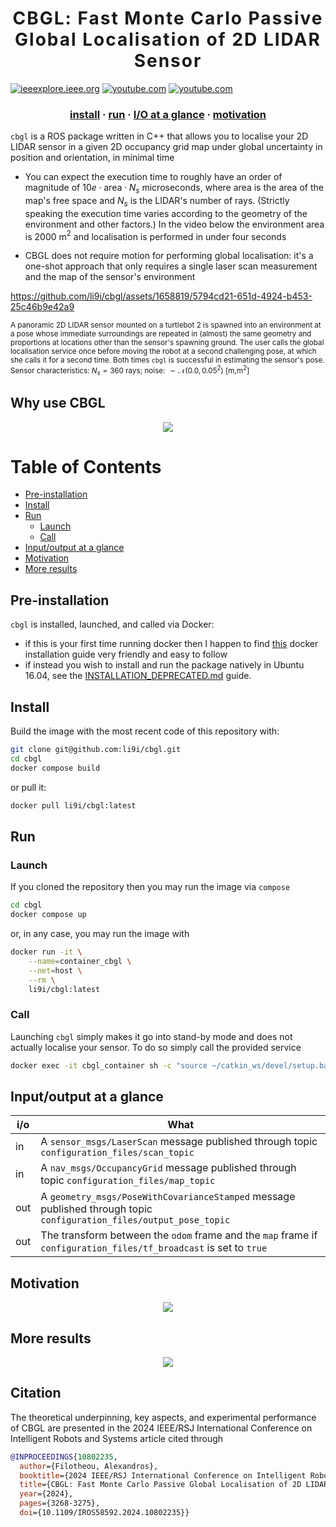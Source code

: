 <h1 align='center' style="text-align:center; font-weight:bold; font-size:2.0em;letter-spacing:2.0px;"> CBGL: Fast Monte Carlo Passive Global Localisation of 2D LIDAR Sensor </h1>

[![ieeexplore.ieee.org](https://img.shields.io/badge/IEEE/RSJ_IROS_2024_paper-00629B)](https://ieeexplore.ieee.org/stamp/stamp.jsp?tp=&arnumber=10802235) [![youtube.com](https://img.shields.io/badge/2'_presentation-YouTube-FF0000)](https://www.youtube.com/watch?v=xaDKjI0WkDc) [![youtube.com](https://img.shields.io/badge/In_depth-YouTube-FF0000)](https://www.youtube.com/watch?v=TvTNEDGp-NU)

<h3 align="center">
    <a href="#pre-installation">install</a>
    <span> · </span>
    <a href="#run">run</a>
    <span> · </span>
    <a href="#inputoutput-at-a-glance">I/O at a glance</a>
    <span> · </span>
    <a href="#motivation">motivation</a>
</h3>

`cbgl` is a ROS package written in C++ that allows you to localise your 2D LIDAR sensor in a given 2D occupancy grid map under global uncertainty in position and orientation, in minimal time

- You can expect the execution time to roughly have an order of magnitude of $`10e \cdot \text{area} \cdot N_s`$ microseconds, where $\text{area}$ is the area of the map's free space and $`N_s`$ is the LIDAR's number of rays. (Strictly speaking the execution time varies according to the geometry of the environment and other factors.) In the video below the environment area is $`2000`$ m$`^2`$ and localisation is performed in under four seconds

- CBGL does not require motion for performing global localisation: it's a one-shot approach that only requires a single laser scan measurement and the map of the sensor's environment

<!--
Click on the image for a brief demo
[![CBGL in Willowgarage](https://img.youtube.com/vi/DkKdxFNJG4g/maxresdefault.jpg)](https://youtu.be/DkKdxFNJG4g)
-->

https://github.com/li9i/cbgl/assets/1658819/5794cd21-651d-4924-b453-25c46b9e42a9

<sub>A panoramic 2D LIDAR sensor mounted on a turtlebot 2 is spawned into
an environment at a pose whose immediate surroundings are repeated in (almost)
the same geometry and proportions at locations other than the sensor's spawning
ground. The user calls the global localisation service once before moving the
robot at a second challenging pose, at which she calls it for a second time.
Both times `cbgl` is successful in estimating the sensor's pose. Sensor
characteristics: $`N_s = 360`$ rays; noise: $`\sim \mathcal{N} (0.0, 0.05^2)`$ [m,m$`^2`$]</sub>

## Why use CBGL

<p align="center">
  <img src="https://i.imgur.com/kAD8AmS.png?1">
</p>

Table of Contents
=================

* [Pre-installation](#pre-installation)
* [Install](#install)
* [Run](#run)
  * [Launch](#launch)
  * [Call](#call)
* [Input/output at a glance](#inputoutput-at-a-glance)
* [Motivation](#motivation)
* [More results](#more-results)

## Pre-installation

`cbgl` is installed, launched, and called via Docker:

- if this is your first time running docker then I happen to find [this](https://youtu.be/SAMPOK_lazw?t=67) docker installation guide very friendly and easy to follow
- if instead you wish to install and run the package natively in Ubuntu 16.04, see the [INSTALLATION_DEPRECATED.md](https://github.com/li9i/cbgl/blob/master/INSTALLATION_DEPRECATED.md) guide.

## Install

Build the image with the most recent code of this repository with:

```sh
git clone git@github.com:li9i/cbgl.git
cd cbgl
docker compose build
```

or pull it:

```sh
docker pull li9i/cbgl:latest
```

## Run

### Launch

If you cloned the repository then you may run the image via `compose`

```sh
cd cbgl
docker compose up
```

or, in any case, you may run the image with

```sh
docker run -it \
    --name=container_cbgl \
    --net=host \
    --rm \
    li9i/cbgl:latest
```

### Call

Launching `cbgl` simply makes it go into stand-by mode and does not actually localise your sensor. To do so simply call the provided service

```sh
docker exec -it cbgl_container sh -c "source ~/catkin_ws/devel/setup.bash; rosservice call global_localization"
```

## Input/output at a glance

| i/o | What                                                                                                                |
| --- | ------------------------------------------------------------------------------------------------------------------- |
| in  | A `sensor_msgs/LaserScan` message published through topic `configuration_files/scan_topic`                          |
| in  | A `nav_msgs/OccupancyGrid` message published through topic `configuration_files/map_topic`                          |
| out | A `geometry_msgs/PoseWithCovarianceStamped` message published through topic `configuration_files/output_pose_topic` |
| out | The transform between the `odom` frame and the `map` frame if `configuration_files/tf_broadcast` is set to `true`   |

## Motivation

<p align="center">
  <img src="https://i.imgur.com/LQBwg7G.png">
</p>

## More results

<p align="center">
  <img src="https://i.imgur.com/0qt3chL.png">
</p>

## Citation

The theoretical underpinning, key aspects, and experimental performance of CBGL are presented in the 2024 IEEE/RSJ International Conference on Intelligent Robots and Systems article cited through

```bibtex
@INPROCEEDINGS{10802235,
  author={Filotheou, Alexandros},
  booktitle={2024 IEEE/RSJ International Conference on Intelligent Robots and Systems (IROS)},
  title={CBGL: Fast Monte Carlo Passive Global Localisation of 2D LIDAR Sensor},
  year={2024},
  pages={3268-3275},
  doi={10.1109/IROS58592.2024.10802235}}
```
